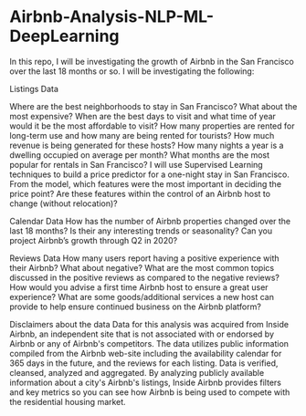# Airbnb-Analysis-NLP-ML-DeepLearning
In this repo, I will be investigating the growth of Airbnb in the San Francisco over the last 18 months or so. I will be investigating the following:

Listings Data

Where are the best neighborhoods to stay in San Francisco? What about the most expensive? When are the best days to visit and what time of year would it be the most affordable to visit? How many properties are rented for long-term use and how many are being rented for tourists? How much revenue is being generated for these hosts?
How many nights a year is a dwelling occupied on average per month? What months are the most popular for rentals in San Francisco?
I will use Supervised Learning techniques to build a price predictor for a one-night stay in San Francisco. From the model, which features were the most important in deciding the price point? Are these features within the control of an Airbnb host to change (without relocation)?


Calendar Data
How has the number of Airbnb properties changed over the last 18 months? Is their any interesting trends or seasonality? Can you project Airbnb’s growth through Q2 in 2020?

Reviews Data
How many users report having a positive experience with their Airbnb? What about negative? What are the most common topics discussed in the positive reviews as compared to the negative reviews?
How would you advise a first time Airbnb host to ensure a great user experience? What are some goods/additional services a new host can provide to help ensure continued business on the Airbnb platform?

Disclaimers about the data
Data for this analysis was acquired from Inside Airbnb, an independent site that is not associated with or endorsed by Airbnb or any of Airbnb's competitors. The data utilizes public information compiled from the Airbnb web-site including the availability calendar for 365 days in the future, and the reviews for each listing. Data is verified, cleansed, analyzed and aggregated. By analyzing publicly available information about a city's Airbnb's listings, Inside Airbnb provides filters and key metrics so you can see how Airbnb is being used to compete with the residential housing market.

